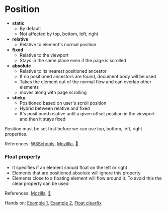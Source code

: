 # Position

- **static**
    - By default
    - Not affected by top, bottom, left, right
- **relative**
    - Relative to element's normal position
- **fixed**
    - Relative to the viewport
    - Stays in the same place even if the page is scrolled
- **absolute**
    - Relative to its nearest positioned ancestor
    - If no positioned ancestors are found, document body will be used
    - Takes the element out of the normal flow and can overlap other elements
    - moves along with page scrolling
- **sticky**
    - Positioned based on user's scroll position
    - Hybrid between relative and fixed
    - It's positioned relative until a given offset position in the viewport and then it stays fixed

Position must be set first before we can use top, bottom, left, right properties.

References: [W3Schools](https://www.w3schools.com/css/css_positioning.asp), 
[Mozillla](https://developer.mozilla.org/en-US/docs/Web/CSS/position),
[:movie_camera:](https://www.youtube.com/watch?v=jx5jmI0UlXU&ab_channel=WebDevSimplified)

### Float property

- It specifies if an element should float on the left or right
- Elements that are positioned absolute will ignore this property
- Elements close to a floating element will flow around it. To avoid this the clear property can be used

References: [Mozilla](https://developer.mozilla.org/en-US/docs/Learn/CSS/CSS_layout/Floats), [:movie_camera:](https://www.youtube.com/watch?v=LrdkRMZhgZg)

Hands on: [Example 1](https://stackblitz.com/edit/web-platform-d28us6?file=styles.css), [Example 2](https://stackblitz.com/edit/web-platform-ftogmz?file=styles.css), [Float clearfix](https://stackblitz.com/edit/web-platform-zfmawu?file=styles.css)
